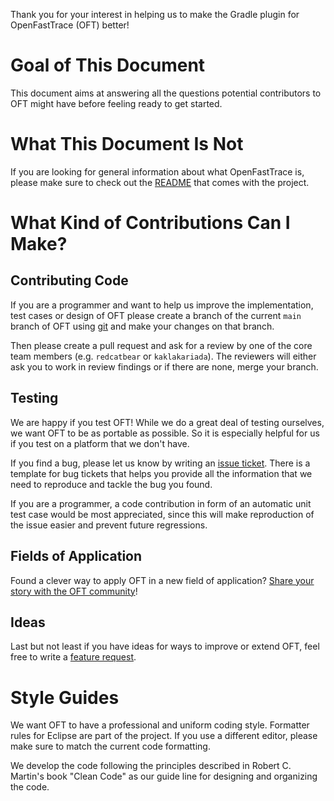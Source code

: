 Thank you for your interest in helping us to make the Gradle plugin for OpenFastTrace (OFT) better!

# Goal of This Document
This document aims at answering all the questions potential contributors to OFT might have before feeling ready to get started.

# What This Document Is Not
If you are looking for general information about what OpenFastTrace is, please make sure to check out the [README](./README.md) that comes with the project.

# What Kind of Contributions Can I Make?

## Contributing Code
If you are a programmer and want to help us improve the implementation, test cases or design of OFT please create a branch of the current `main` branch of OFT using [git](https://git-scm.com/) and make your changes on that branch.

Then please create a pull request and ask for a review by one of the core team members (e.g. `redcatbear` or `kaklakariada`).
The reviewers will either ask you to work in review findings or if there are none, merge your branch.

## Testing
We are happy if you test OFT! While we do a great deal of testing ourselves, we want OFT to be as portable as possible. So it is especially helpful for us if you test on a platform that we don't have.

If you find a bug, please let us know by writing an [issue ticket](https://github.com/itsallcode/openfasttrace-gradle/issues/new?template=Bug_report.md). There is a template for bug tickets that helps you provide all the information that we need to reproduce and tackle the bug you found.

If you are a programmer, a code contribution in form of an automatic unit test case would be most appreciated, since this will make reproduction of the issue easier and prevent future regressions.

## Fields of Application
Found a clever way to apply OFT in a new field of application? [Share your story with the OFT community](https://github.com/itsallcode/openfasttrace/wiki/OFT-Stories)!

## Ideas
Last but not least if you have ideas for ways to improve or extend OFT, feel free to write a [feature request](https://github.com/itsallcode/openfasttrace-gradle/issues/new?template=Feature_request.md).

# Style Guides
We want OFT to have a professional and uniform coding style. Formatter rules for Eclipse are part of the project. If you use a different editor, please make sure to match the current code formatting.

We develop the code following the principles described in Robert C. Martin's book "Clean Code" as our guide line for designing and organizing the code.
